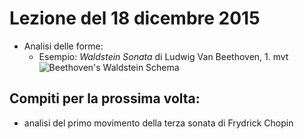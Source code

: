 # Lezione del 18 dicembre 2015

* Analisi delle forme:
  * Esempio: *Waldstein Sonata* di Ludwig Van Beethoven, 1. mvt
    ![Beethoven's Waldstein Schema](https://goo.gl/photos/8CrLpuDqTtckcSKr6)

## Compiti per la prossima volta:

* analisi del primo movimento della terza sonata di Frydrick Chopin
